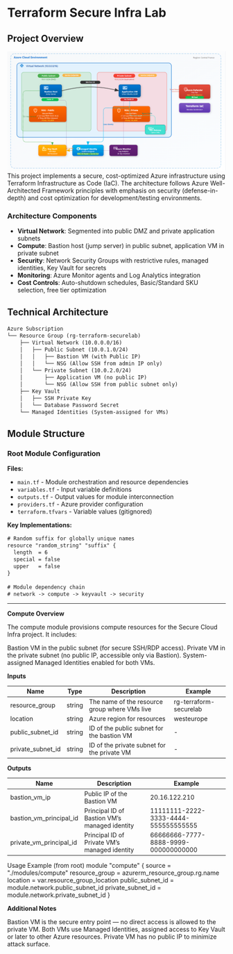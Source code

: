 # Terraform Secure Infra Lab
## Project Overview
![img.png](img.png)
This project implements a secure, cost-optimized Azure infrastructure using Terraform Infrastructure as Code (IaC). The architecture follows Azure
Well-Architected Framework principles with emphasis on security (defense-in-depth) and cost optimization for development/testing environments.

### Architecture Components

- **Virtual Network**: Segmented into public DMZ and private application subnets
- **Compute**: Bastion host (jump server) in public subnet, application VM in private subnet
- **Security**: Network Security Groups with restrictive rules, managed identities, Key Vault for secrets
- **Monitoring**: Azure Monitor agents and Log Analytics integration
- **Cost Controls**: Auto-shutdown schedules, Basic/Standard SKU selection, free tier optimization

## Technical Architecture

```
Azure Subscription
└── Resource Group (rg-terraform-securelab)
    ├── Virtual Network (10.0.0.0/16)
    │   ├── Public Subnet (10.0.1.0/24)
    │   │   ├── Bastion VM (with Public IP)
    │   │   └── NSG (Allow SSH from admin IP only)
    │   └── Private Subnet (10.0.2.0/24)
    │       ├── Application VM (no public IP)
    │       └── NSG (Allow SSH from public subnet only)
    ├── Key Vault
    │   ├── SSH Private Key
    │   └── Database Password Secret
    └── Managed Identities (System-assigned for VMs)
```
## Module Structure

### Root Module Configuration

**Files:**
- `main.tf` - Module orchestration and resource dependencies
- `variables.tf` - Input variable definitions
- `outputs.tf` - Output values for module interconnection
- `providers.tf` - Azure provider configuration
- `terraform.tfvars` - Variable values (gitignored)

**Key Implementations:**
```hcl
# Random suffix for globally unique names
resource "random_string" "suffix" {
  length  = 6
  special = false
  upper   = false
}

# Module dependency chain
# network -> compute -> keyvault -> security
```


-------------------------------------------------------------------------------------------------------------------------

**Compute Overview**

The compute module provisions compute resources for the Secure Cloud Infra project.
It includes:

Bastion VM in the public subnet (for secure SSH/RDP access).
Private VM in the private subnet (no public IP, accessible only via Bastion).
System-assigned Managed Identities enabled for both VMs.

**Inputs**

| Name | Type	| Description	| Example |
| --- | --- | --- | --- |
resource_group | string	| The name of the resource group where VMs live	| rg-terraform-securelab
location | string	| Azure region for resources | westeurope
public_subnet_id | string	| ID of the public subnet for the bastion VM	| -
private_subnet_id	| string	| ID of the private subnet for the private VM | -

**Outputs**

| Name | Description | Example |
| --- | --- | --- |
bastion_vm_ip	| Public IP of the Bastion VM | 20.16.122.210
bastion_vm_principal_id | Principal ID of Bastion VM’s managed identity	| 11111111-2222-3333-4444-555555555555
private_vm_principal_id | Principal ID of Private VM’s managed identity | 66666666-7777-8888-9999-000000000000

Usage Example (from root)
module "compute" {
source              = "./modules/compute"
resource_group      = azurerm_resource_group.rg.name
location            = var.resource_group_location
public_subnet_id    = module.network.public_subnet_id
private_subnet_id   = module.network.private_subnet_id
}

**Additional Notes**

Bastion VM is the secure entry point — no direct access is allowed to the private VM.
Both VMs use Managed Identities, assigned access to Key Vault or later to other Azure resources.
Private VM has no public IP to minimize attack surface.


